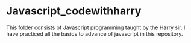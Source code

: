 # Javascript_codewithharry
This folder consists of Javascript programming taught by the Harry sir.
I have practiced all the basics to advance of javascript in this repository.
